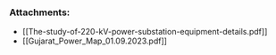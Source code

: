 ### Attachments:
- [[The-study-of-220-kV-power-substation-equipment-details.pdf]]
- [[Gujarat_Power_Map_01.09.2023.pdf]]